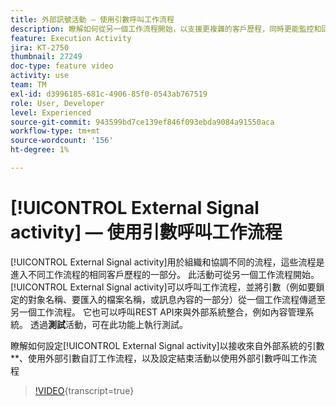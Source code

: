 ```yaml
---
title: 外部訊號活動 — 使用引數呼叫工作流程
description: 瞭解如何從另一個工作流程開始，以支援更複雜的客戶歷程，同時更能監控和回應問題。
feature: Execution Activity
jira: KT-2750
thumbnail: 27249
doc-type: feature video
activity: use
team: TM
exl-id: d3996185-681c-4906-85f0-0543ab767519
role: User, Developer
level: Experienced
source-git-commit: 943599bd7ce139ef846f093ebda9084a91550aca
workflow-type: tm+mt
source-wordcount: '156'
ht-degree: 1%

---
```



# [!UICONTROL External Signal activity] — 使用引數呼叫工作流程

[!UICONTROL External Signal activity]用於組織和協調不同的流程，這些流程是進入不同工作流程的相同客戶歷程的一部分。 此活動可從另一個工作流程開始。 [!UICONTROL External Signal activity]可以呼叫工作流程，並將引數（例如要鎖定的對象名稱、要匯入的檔案名稱，或訊息內容的一部分）從一個工作流程傳遞至另一個工作流程。 它也可以呼叫REST API來與外部系統整合，例如內容管理系統。 透過&#x200B;**測試**&#x200B;活動，可在此功能上執行測試。

瞭解如何設定[!UICONTROL External Signal activity]以接收來自外部系統的引數**、使用外部引數自訂工作流程，以及設定結束活動以使用外部引數呼叫工作流程

>[!VIDEO](https://video.tv.adobe.com/v/27249/?learn=on){transcript=true}
